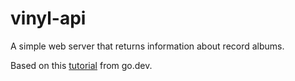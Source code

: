 # vinyl-api

A simple web server that returns information about record albums.

Based on this [tutorial](https://go.dev/doc/tutorial/web-service-gin) from go.dev.
